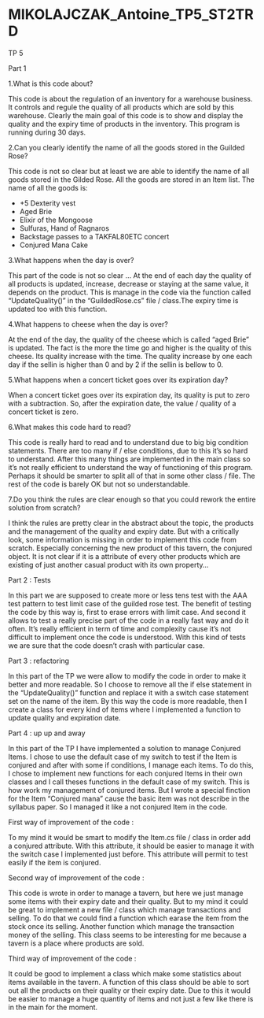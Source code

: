 # MIKOLAJCZAK_Antoine_TP5_ST2TRD


TP 5

Part 1

1.What is this code about?

This code is about the regulation of an inventory for a warehouse business. It controls and regule the quality of all products which are sold by this warehouse. Clearly the main goal of this code is to show and display the quality and the expiry time of products in the inventory. This program is running during 30 days.

2.Can you clearly identify the name of all the goods stored in the Guilded Rose?

This code is not so clear but at least we are able to identify the name of all goods stored in the Gilded Rose. All the goods are stored in an Item list. The name of all the goods is:
-	+5 Dexterity vest 
-	Aged Brie
-	Elixir of the Mongoose
-	Sulfuras, Hand of Ragnaros 
-	Backstage passes to a TAKFAL80ETC concert 
-	Conjured Mana Cake 

3.What happens when the day is over?

This part of the code is not so clear … At the end of each day the quality of all products is updated, increase, decrease or staying at the same value, it depends on the product. This is manage in the code via the function called “UpdateQuality()” in the “GuildedRose.cs” file / class.The expiry time is updated too with this function.

4.What happens to cheese when the day is over?

At the end of the day, the quality of the cheese which is called “aged Brie” is updated. The fact is the more the time go and higher is the quality of this cheese. Its quality increase with the time. The quality increase by one each day if the sellin is higher than 0 and by 2 if the sellin is bellow to 0.

5.What happens when a concert ticket goes over its expiration day?

When a concert ticket goes over its expiration day, its quality is put to zero with a subtraction. So, after the expiration date, the value / quality of a concert ticket is zero.

6.What makes this code hard to read?

This code is really hard to read and to understand due to big big condition statements. There are too many if / else conditions, due to this it’s so hard to understand. 
After this many things are implemented in the main class so it’s not really efficient to understand the way of functioning of this program. Perhaps it should be smarter to split all of that in some other class / file.
The rest of the code is barely OK but not so understandable.



7.Do you think the rules are clear enough so that you could rework the entire solution from scratch?

I think the rules are pretty clear in the abstract about the topic, the products and the management of the quality and expiry date. But with a critically look, some information is missing in order to implement this code from scratch. Especially concerning the new product of this tavern, the conjured object. It is not clear if it is a attribute of every other products which are existing of just another casual product with its own property…


Part 2 : Tests 

In this part we are supposed to create more or less tens test with the AAA test pattern to test limit case of the guilded rose test. 
The benefit of testing the code by this way is, first to erase errors with limit case. And second it allows to test a really precise part of the code in a really fast way and do it often. It’s really efficient in term of time and complexity cause it’s not difficult to implement once the code is understood. With this kind of tests we are sure that the code doesn’t crash with particular case.

Part 3 : refactoring 

In this part of the TP we were allow to modify the code in order to make it better and more readable. 
So I choose to remove all the if else statement in the “UpdateQuality()” function and replace it with a switch case statement set on the name of the item. By this way the code is more readable, then I create a class for every kind of items where I implemented a function to update quality and expiration date.

Part 4 : up up and away 

In this part of the TP I have implemented a solution to manage Conjured Items. I chose to use the default case of my switch to test if the Item is conjured and after with some if conditions, I manage each items. 
To do this, I chose to implement new functions for each conjured Items in their own classes and I call theses functions in the default case of my switch. This is how work my management of conjured items. 
But I wrote a special finction for the Item “Conjured mana” cause the basic item was not describe in the syllabus paper. So I managed it like a not conjured Item in the code. 

First way of improvement of the code : 

To my mind it would be smart to modify the Item.cs file / class in order add a conjured attribute. With this attribute, it should be easier to manage it with the switch case I implemented just before. This attribute will permit to test easily if the item is conjured. 

Second way of improvement of the code : 

This code is wrote in order to manage a tavern, but here we just manage some items with their expiry date and their quality. But to my mind it could be great to implement a new file / class which manage transactions and selling. To do that we could find a function which earase the item from the stock once its selling. Another function which manage the transaction money of the selling. 
This class seems to be interesting for me because a tavern is a place where products are sold.

Third way of improvement of the code : 

It could be good to implement a class which make some statistics about items available in the tavern. A function of this class should be able to sort out all the products on their quality or their expiry date.  Due to this it would be easier to manage a huge quantity of items and not just a few like there is in the main for the moment.
